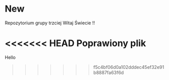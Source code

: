 # New
Repozytorium grupy trzciej
Witaj Świecie !!


<<<<<<< HEAD
Poprawiony plik
=======
Hello
>>>>>>> f5c4bf06d0a102dddec45ef32e91b8887fa63f6d
